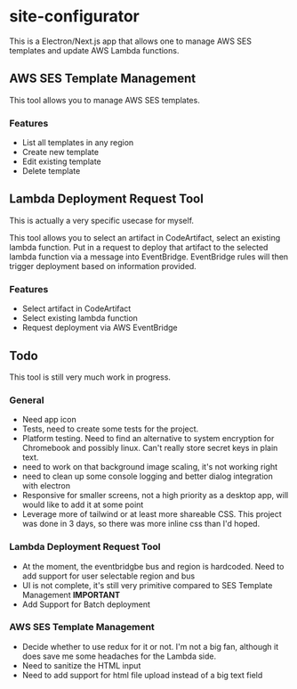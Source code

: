 # site-configurator

This is a Electron/Next.js app that allows one to manage AWS SES templates and update AWS Lambda functions.

## AWS SES Template Management

This tool allows you to manage AWS SES templates.

### Features

- List all templates in any region
- Create new template
- Edit existing template
- Delete template

## Lambda Deployment Request Tool

This is actually a very specific usecase for myself. 

This tool allows you to select an artifact in CodeArtifact, select an existing lambda function.  Put in a request to deploy that artifact to the selected lambda function via a message into EventBridge.  EventBridge rules will then trigger deployment based on information provided.

### Features

- Select artifact in CodeArtifact
- Select existing lambda function
- Request deployment via AWS EventBridge

## Todo

This tool is still very much work in progress.  

### General

- Need app icon
- Tests, need to create some tests for the project.
- Platform testing.  Need to find an alternative to system encryption for Chromebook and possibly linux.  Can't really store secret keys in plain text.
- need to work on that background image scaling, it's not working right
- need to clean up some console logging and better dialog integration with electron
- Responsive for smaller screens, not a high priority as a desktop app, will would like to add it at some point
- Leverage more of tailwind or at least more shareable CSS.  This project was done in 3 days, so there was more inline css than I'd hoped.

### Lambda Deployment Request Tool

- At the moment, the eventbridgbe bus and region is hardcoded.  Need to add support for user selectable region and bus
- UI is not complete, it's still very primitive compared to SES Template Management **IMPORTANT**
- Add Support for Batch deployment

### AWS SES Template Management

- Decide whether to use redux for it or not.  I'm not a big fan, although it does save me some headaches for the Lambda side.
- Need to sanitize the HTML input
- Need to add support for html file upload instead of a big text field
        




